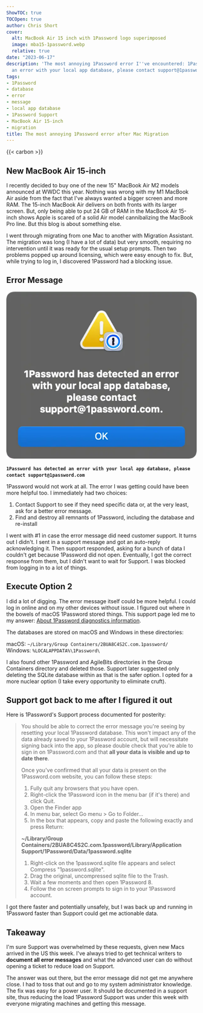 ```yaml
---
ShowTOC: true
TOCOpen: true
author: Chris Short
cover:
  alt: MacBook Air 15 inch with 1Password logo superimposed
  image: mba15-1password.webp
  relative: true
date: "2023-06-17"
description: 'The most annoying 1Password error I''ve encountered: 1Password has detected
  an error with your local app database, please contact support@1password.com'
tags:
- 1Password
- database
- error
- message
- local app database
- 1Password Support
- MacBook Air 15-inch
- migration
title: The most annoying 1Password error after Mac Migration
---
```


{{< carbon >}}

## New MacBook Air 15-inch

I recently decided to buy one of the new 15" MacBook Air M2 models announced at WWDC this year. Nothing was wrong with my M1 MacBook Air aside from the fact that I've always wanted a bigger screen and more RAM. The 15-inch MacBook Air delivers on both fronts with its larger screen. But, only being able to put 24 GB of RAM in the MacBook Air 15-inch shows Apple is scared of a solid Air model cannibalizing the MacBook Pro line. But this blog is about something else.

I went through migrating from one Mac to another with Migration Assistant. The migration was long (I have a lot of data) but very smooth, requiring no intervention until it was ready for the usual setup prompts. Then two problems popped up around licensing, which were easy enough to fix. But, while trying to log in, I discovered 1Password had a blocking issue.

## Error Message

![1Password has detected an error with your local app database, please contact support@1password.com](1Password-has-detected-an-error-with-your-local-app-database.webp)

**`1Password has detected an error with your local app database, please contact support@1password.com`**

1Password would not work at all. The error I was getting could have been more helpful too. I immediately had two choices:

1. Contact Support to see if they need specific data or, at the very least, ask for a better error message.
2. Find and destroy all remnants of 1Password, including the database and re-install

I went with #1 in case the error message did need customer support. It turns out I didn't. I sent in a support message and got an auto-reply acknowledging it. Then support responded, asking for a bunch of data I couldn't get because 1Password did not open. Eventually, I got the correct response from them, but I didn't want to wait for Support. I was blocked from logging in to a lot of things.

## Execute Option 2

I did a lot of digging. The error message itself could be more helpful. I could log in online and on my other devices without issue. I figured out where in the bowels of macOS 1Password stored things. This support page led me to my answer: [About 1Password diagnostics information](https://support.1password.com/diagnostics-privacy/#how-1password-stores-and-removes-logs).

The databases are stored on macOS and Windows in these directories:

macOS: `~/Library/Group Containers/2BUA8C4S2C.com.1password/`  
Windows: `%LOCALAPPDATA%\1Password\`

I also found other 1Password and AgileBits directories in the Group Containers directory and deleted those. Support later suggested only deleting the SQLite database within as that is the safer option. I opted for a more nuclear option (I take every opportunity to eliminate cruft).

## Support got back to me after I figured it out

Here is 1Password's Support process documented for posterity:

> You should be able to correct the error message you're seeing by resetting your local 1Password database. This won't impact any of the data already saved to your 1Password account, but will necessitate signing back into the app, so please double check that you're able to sign in on 1Password.com and that **all your data is visible and up to date there**.
>
> Once you've confirmed that all your data is present on the 1Password.com website, you can follow these steps:
>
> 1. Fully quit any browsers that you have open.
> 1. Right-click the 1Password icon in the menu bar (if it's there) and click Quit.
> 1. Open the Finder app
> 1. In menu bar, select Go menu > Go to Folder...
> 1. In the box that appears, copy and paste the following exactly and press Return:
>
> **~/Library/Group Containers/2BUA8C4S2C.com.1password/Library/Application Support/1Password/Data/1password.sqlite**
>
> 1. Right-click on the 1password.sqlite file appears and select Compress "1password.sqlite".
> 1. Drag the original, uncompressed sqlite file to the Trash.
> 1. Wait a few moments and then open 1Password 8.
> 1. Follow the on screen prompts to sign in to your 1Password account.

I got there faster and potentially unsafely, but I was back up and running in 1Password faster than Support could get me actionable data.

## Takeaway

I'm sure Support was overwhelmed by these requests, given new Macs arrived in the US this week. I've always tried to get technical writers to **document all error messages** and what the advanced user can do without opening a ticket to reduce load on Support.

The answer was out there, but the error message did not get me anywhere close. I had to toss that out and go to my system administrator knowledge. The fix was easy for a power user. It should be documented in a support site, thus reducing the load 1Password Support was under this week with everyone migrating machines and getting this message.
